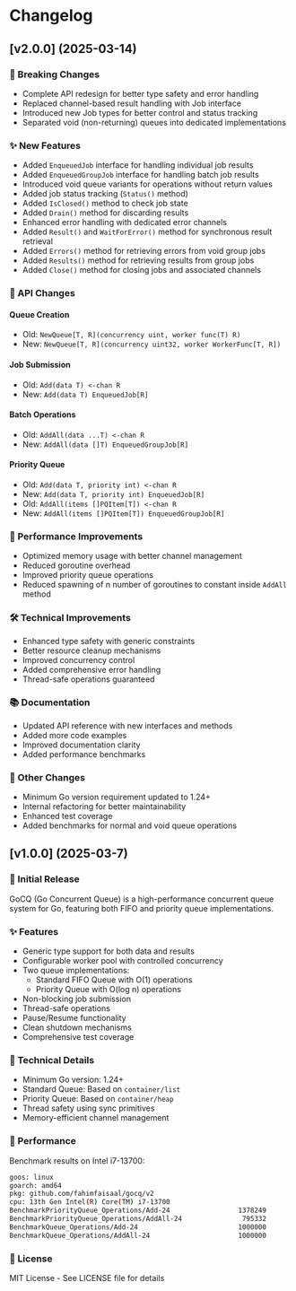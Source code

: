# Changelog

## [v2.0.0] (2025-03-14)

### 🔄 Breaking Changes

- Complete API redesign for better type safety and error handling
- Replaced channel-based result handling with Job interface
- Introduced new Job types for better control and status tracking
- Separated void (non-returning) queues into dedicated implementations

### ✨ New Features

- Added `EnqueuedJob` interface for handling individual job results
- Added `EnqueuedGroupJob` interface for handling batch job results
- Introduced void queue variants for operations without return values
- Added job status tracking (`Status()` method)
- Added `IsClosed()` method to check job state
- Added `Drain()` method for discarding results
- Enhanced error handling with dedicated error channels
- Added `Result()` and `WaitForError()` method for synchronous result retrieval
- Added `Errors()` method for retrieving errors from void group jobs
- Added `Results()` method for retrieving results from group jobs
- Added `Close()` method for closing jobs and associated channels

### 🔧 API Changes

#### Queue Creation

- Old: `NewQueue[T, R](concurrency uint, worker func(T) R)`
- New: `NewQueue[T, R](concurrency uint32, worker WorkerFunc[T, R])`

#### Job Submission

- Old: `Add(data T) <-chan R`
- New: `Add(data T) EnqueuedJob[R]`

#### Batch Operations

- Old: `AddAll(data ...T) <-chan R`
- New: `AddAll(data []T) EnqueuedGroupJob[R]`

#### Priority Queue

- Old: `Add(data T, priority int) <-chan R`
- New: `Add(data T, priority int) EnqueuedJob[R]`
- Old: `AddAll(items []PQItem[T]) <-chan R`
- New: `AddAll(items []PQItem[T]) EnqueuedGroupJob[R]`

### 🚀 Performance Improvements

- Optimized memory usage with better channel management
- Reduced goroutine overhead
- Improved priority queue operations
- Reduced spawning of n number of goroutines to constant inside `AddAll` method

### 🛠️ Technical Improvements

- Enhanced type safety with generic constraints
- Better resource cleanup mechanisms
- Improved concurrency control
- Added comprehensive error handling
- Thread-safe operations guaranteed

### 📚 Documentation

- Updated API reference with new interfaces and methods
- Added more code examples
- Improved documentation clarity
- Added performance benchmarks

### 🔧 Other Changes

- Minimum Go version requirement updated to 1.24+
- Internal refactoring for better maintainability
- Enhanced test coverage
- Added benchmarks for normal and void queue operations

## [v1.0.0] (2025-03-7)

### 🎉 Initial Release

GoCQ (Go Concurrent Queue) is a high-performance concurrent queue system for Go, featuring both FIFO and priority queue implementations.

### ✨ Features

- Generic type support for both data and results
- Configurable worker pool with controlled concurrency
- Two queue implementations:
  - Standard FIFO Queue with O(1) operations
  - Priority Queue with O(log n) operations
- Non-blocking job submission
- Thread-safe operations
- Pause/Resume functionality
- Clean shutdown mechanisms
- Comprehensive test coverage

### 🔧 Technical Details

- Minimum Go version: 1.24+
- Standard Queue: Based on `container/list`
- Priority Queue: Based on `container/heap`
- Thread safety using sync primitives
- Memory-efficient channel management

### 🚀 Performance

Benchmark results on Intel i7-13700:

```bash
goos: linux
goarch: amd64
pkg: github.com/fahimfaisaal/gocq/v2
cpu: 13th Gen Intel(R) Core(TM) i7-13700
BenchmarkPriorityQueue_Operations/Add-24                 1378249              1278 ns/op
BenchmarkPriorityQueue_Operations/AddAll-24               795332              1712 ns/op
BenchmarkQueue_Operations/Add-24                         1000000              1300 ns/op
BenchmarkQueue_Operations/AddAll-24                      1000000              1822 ns/op
```

### 📝 License

MIT License - See LICENSE file for details
